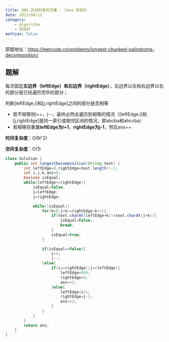 ```yaml
---
title: 986.区间列表的交集 - Java 双指针
date: 2023/04/12
category: 
    - Algorithm
    - 双指针
mathjax: false
---
```

原题地址：https://leetcode.cn/problems/longest-chunked-palindrome-decomposition/

## 题解
每次固定**左边界（leftEdge）**和**右边界（rightEdge）**，左边界以左和右边界以右的部分是已经遍历完毕的部分；

判断[leftEdge,i]和[j,rightEdge]之间的部分是否相等
- 若不相等则i++，j--，最终必然会遍历到相等的情况（[leftEdge,i]和[j,rightEdge]是同一索引或相邻区间的情况，即abcba和abccba）
- 若相等则重置**leftEdge为i+1**，**rightEdge为j-1**，然后ans++

**时间复杂度**：O(N^2)

**空间复杂度**：O(1)
```java
class Solution {
    public int longestDecomposition(String text) {
        int leftEdge=0,rightEdge=text.length()-1;
        int i,j,k,ans=0;
        boolean isEqual;
        while(leftEdge<=rightEdge){
            isEqual=false;
            i=leftEdge;
            j=rightEdge;

            while(!isEqual){
                for(k=0;j+k<=rightEdge;k++){
                    if(text.charAt(leftEdge+k)!=text.charAt(j+k)){
                        isEqual=false;
                        break;
                    }
                    isEqual=true;
                }

                if(isEqual==false){
                    i++;
                    j--;
                }else{
                    if(i==rightEdge||j==leftEdge){
                        leftEdge=999;
                        rightEdge=0;
                        ans+=1;
                    }else{
                        leftEdge=i+1;
                        rightEdge=j-1;
                        ans+=2;
                    }
                }
            }
        }
        return ans;
    }
}
```